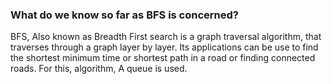 ### What do we know so far as BFS is concerned?

BFS, Also known as Breadth First search is a graph traversal algorithm, that traverses through a graph layer by layer.
Its applications can be use  to find the shortest minimum time or shortest path in a road or finding connected roads.
For this, algorithm, A queue is used.